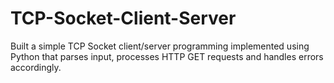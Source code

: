 # TCP-Socket-Client-Server
Built a simple TCP Socket client/server programming implemented using Python that parses input, processes HTTP GET requests and handles errors accordingly.
